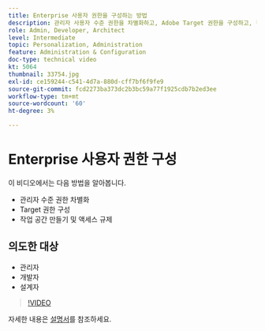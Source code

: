 ```yaml
---
title: Enterprise 사용자 권한을 구성하는 방법
description: 관리자 사용자 수준 권한을 차별화하고, Adobe Target 권한을 구성하고, 작업 공간을 만들고, 액세스를 조절하는 방법을 알아봅니다.
role: Admin, Developer, Architect
level: Intermediate
topic: Personalization, Administration
feature: Administration & Configuration
doc-type: technical video
kt: 5064
thumbnail: 33754.jpg
exl-id: ce159244-c541-4d7a-880d-cff7bf6f9fe9
source-git-commit: fcd2273ba373dc2b3bc59a77f1925cdb7b2ed3ee
workflow-type: tm+mt
source-wordcount: '60'
ht-degree: 3%

---
```


# Enterprise 사용자 권한 구성

이 비디오에서는 다음 방법을 알아봅니다.

* 관리자 수준 권한 차별화
* Target 권한 구성
* 작업 공간 만들기 및 액세스 규제

## 의도한 대상

* 관리자
* 개발자
* 설계자

>[!VIDEO](https://video.tv.adobe.com/v/3421785/?quality=12&captions=kor)

자세한 내용은 [설명서](https://experienceleague.adobe.com/docs/target/using/administer/administrating-target.html?lang=ko)를 참조하세요.

